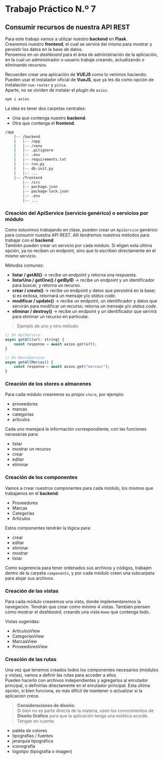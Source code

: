 # Trabajo Práctico N.º 7

## Consumir recursos de nuestra API REST

Para este trabajo vamos a utilizar nuestro **backend** en **Flask**.  
Crearemos nuestro **frontend**, el cual se servirá del mismo para mostrar y persistir los datos en la base de datos.  
Pensemos en un _dashboard_ para el área de administración de la aplicación, en la cual un administrador o usuario trabaje creando, actualizando o eliminando recursos.

Recuerden crear una aplicación de **VUEJS** como lo venimos haciendo. Pueden usar el instalador oficial de **VueJS**, que ya les da como opción de instalación `vue-router` y `pinia`.  
Aparte, no se olviden de instalar el _plugin_ de `axios`:

```bash
npm i axios
```

La idea es tener dos carpetas centrales:

- Una que contenga nuestro **backend**.
- Otra que contenga el **frontend**.

```bash
/app
    |-- /backend
    |   |-- /app
    |   |-- /venv
    |   |-- .gitignore
    |   |-- .env
    |   |-- requirements.txt
    |   |-- run.py
    |   |-- db-init.py
    |   |-- ...
    |-- /frontend
        |-- /src
        |-- package.json
        |-- package-lock.json
        |-- .env
        |-- ...    
```

### Creación del ApiService (servicio genérico) o servicios por módulo

Como estuvimos trabajando en clase, pueden crear un `ApiService` genérico para consumir nuestra API REST. Allí tendremos nuestros métodos para trabajar con el **backend**.  
También pueden crear un servicio por cada módulo. Si eligen esta última opción, ya no reciben un endpoint, sino que lo escriben directamente en el mismo servicio.

Métodos comunes:

- **listar / getAll()** → recibe un endpoint y retorna una respuesta.
- **listarUno / getOne() / getByID** → recibe un endpoint y un identificador para buscar, y retorna un recurso.
- **crear / create()** → recibe un endpoint y datos que persistirá en la base; si es exitosa, retornará un mensaje y/o _status code_.
- **modificar / update()** → recibe un endpoint, un identificador y datos que servirán para modificar un recurso; retorna un mensaje y/o _status code_.
- **eliminar / destroy()** → recibe un endpoint y un identificador que servirá para eliminar un recurso en particular.

> Ejemplo de uno y otro método:

```js
// En ApiService
async getAll(url: string) {
    const response = await axios.get(url);
}

// En MarcaService
async getAllMarcas() {
    const response = await axios.get("marcas/");
}
```

### Creación de los **stores** o **almacenes**

Para cada módulo crearemos su propio `store`, por ejemplo:

- proveedores
- marcas
- categorías
- artículos

Cada uno manejará la información correspondiente, con las funciones necesarias para:

- listar
- mostrar un recurso
- crear
- editar
- eliminar

### Creación de los componentes

Vamos a crear nuestros componentes para cada módulo, los mismos que trabajamos en el **backend**:

- Proveedores
- Marcas
- Categorías
- Artículos

Estos componentes tendrán la lógica para:

- crear
- editar
- eliminar
- mostrar
- listar

Como sugerencia para tener ordenados sus archivos y códigos, trabajen dentro de la carpeta `components`, y por cada módulo creen una subcarpeta para alojar sus archivos.

### Creación de las vistas

Para cada módulo crearemos una vista, donde implementaremos la navegación. Tendrán que crear como mínimo 4 vistas. También piensen cómo mostrar el _dashboard_, creando una vista `Home` que contenga todo.

Vistas sugeridas:

- ArticulosView
- CategoriasView
- MarcasView
- ProveedoresView

### Creación de las rutas

Una vez que tenemos creados todos los componentes necesarios (módulos y vistas), vamos a definir las rutas para acceder a ellos.  
Pueden hacerlo con archivos independientes y agregarlos al enrutador principal, o definirlas directamente en el enrutador principal. Esta última opción, si bien funciona, es más difícil de mantener o actualizar si la aplicación crece.

> **Consideraciones de diseño:**  
Si bien no es parte directa de la materia, usen los conocimientos de **Diseño Gráfico** para que la aplicación tenga una estética acorde. Tengan en cuenta:

- paleta de colores
- tipografías / fuentes
- jerarquía tipográfica
- iconografía
- logotipo (tipografía o imagen)
